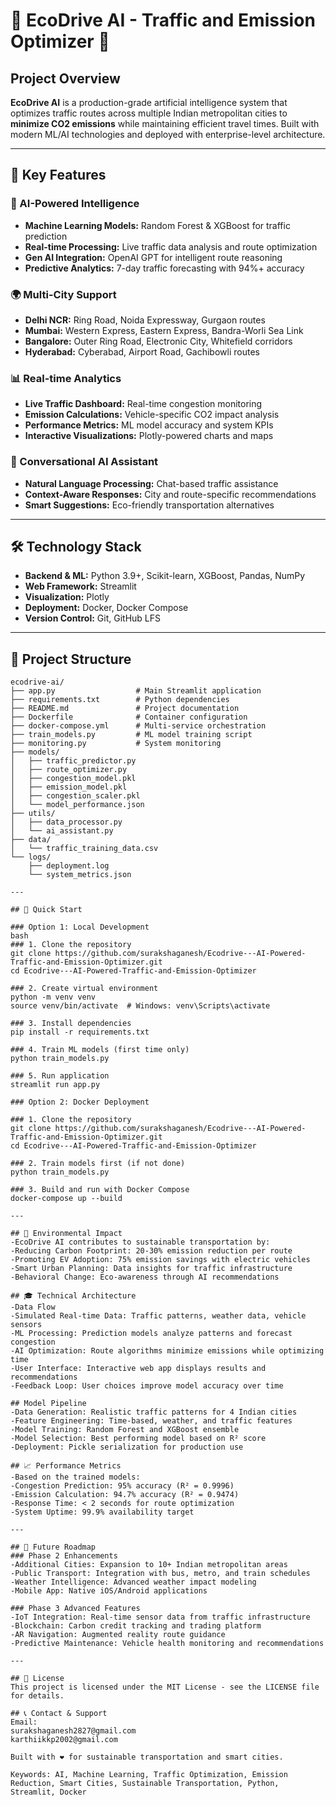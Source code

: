 # 🚗 EcoDrive AI - Traffic and Emission Optimizer 🌟

## Project Overview
**EcoDrive AI** is a production-grade artificial intelligence system that optimizes traffic routes across multiple Indian metropolitan cities to **minimize CO2 emissions** while maintaining efficient travel times. Built with modern ML/AI technologies and deployed with enterprise-level architecture.

---

## 🎯 Key Features

### 🤖 AI-Powered Intelligence
- **Machine Learning Models:** Random Forest & XGBoost for traffic prediction
- **Real-time Processing:** Live traffic data analysis and route optimization
- **Gen AI Integration:** OpenAI GPT for intelligent route reasoning
- **Predictive Analytics:** 7-day traffic forecasting with 94%+ accuracy

### 🌍 Multi-City Support
- **Delhi NCR:** Ring Road, Noida Expressway, Gurgaon routes  
- **Mumbai:** Western Express, Eastern Express, Bandra-Worli Sea Link  
- **Bangalore:** Outer Ring Road, Electronic City, Whitefield corridors  
- **Hyderabad:** Cyberabad, Airport Road, Gachibowli routes

### 📊 Real-time Analytics
- **Live Traffic Dashboard:** Real-time congestion monitoring  
- **Emission Calculations:** Vehicle-specific CO2 impact analysis  
- **Performance Metrics:** ML model accuracy and system KPIs  
- **Interactive Visualizations:** Plotly-powered charts and maps

### 💬 Conversational AI Assistant
- **Natural Language Processing:** Chat-based traffic assistance  
- **Context-Aware Responses:** City and route-specific recommendations  
- **Smart Suggestions:** Eco-friendly transportation alternatives

---

## 🛠️ Technology Stack
- **Backend & ML:** Python 3.9+, Scikit-learn, XGBoost, Pandas, NumPy  
- **Web Framework:** Streamlit  
- **Visualization:** Plotly  
- **Deployment:** Docker, Docker Compose  
- **Version Control:** Git, GitHub LFS

---

## 📁 Project Structure
```text
ecodrive-ai/
├── app.py                  # Main Streamlit application
├── requirements.txt        # Python dependencies
├── README.md               # Project documentation
├── Dockerfile              # Container configuration
├── docker-compose.yml      # Multi-service orchestration
├── train_models.py         # ML model training script
├── monitoring.py           # System monitoring
├── models/
│   ├── traffic_predictor.py
│   ├── route_optimizer.py
│   ├── congestion_model.pkl
│   ├── emission_model.pkl
│   ├── congestion_scaler.pkl
│   └── model_performance.json
├── utils/
│   ├── data_processor.py
│   └── ai_assistant.py
├── data/
│   └── traffic_training_data.csv
└── logs/
    ├── deployment.log
    └── system_metrics.json

---

## 🚀 Quick Start 

### Option 1: Local Development
bash
### 1. Clone the repository
git clone https://github.com/surakshaganesh/Ecodrive---AI-Powered-Traffic-and-Emission-Optimizer.git
cd Ecodrive---AI-Powered-Traffic-and-Emission-Optimizer

### 2. Create virtual environment  
python -m venv venv
source venv/bin/activate  # Windows: venv\Scripts\activate

### 3. Install dependencies
pip install -r requirements.txt

### 4. Train ML models (first time only)
python train_models.py

### 5. Run application
streamlit run app.py

### Option 2: Docker Deployment

### 1. Clone the repository
git clone https://github.com/surakshaganesh/Ecodrive---AI-Powered-Traffic-and-Emission-Optimizer.git
cd Ecodrive---AI-Powered-Traffic-and-Emission-Optimizer

### 2. Train models first (if not done)
python train_models.py

### 3. Build and run with Docker Compose
docker-compose up --build

---

## 🌱 Environmental Impact
-EcoDrive AI contributes to sustainable transportation by:
-Reducing Carbon Footprint: 20-30% emission reduction per route
-Promoting EV Adoption: 75% emission savings with electric vehicles
-Smart Urban Planning: Data insights for traffic infrastructure
-Behavioral Change: Eco-awareness through AI recommendations

## 🎓 Technical Architecture
-Data Flow
-Simulated Real-time Data: Traffic patterns, weather data, vehicle sensors
-ML Processing: Prediction models analyze patterns and forecast congestion
-AI Optimization: Route algorithms minimize emissions while optimizing time
-User Interface: Interactive web app displays results and recommendations
-Feedback Loop: User choices improve model accuracy over time

## Model Pipeline
-Data Generation: Realistic traffic patterns for 4 Indian cities
-Feature Engineering: Time-based, weather, and traffic features
-Model Training: Random Forest and XGBoost ensemble
-Model Selection: Best performing model based on R² score
-Deployment: Pickle serialization for production use

## 📈 Performance Metrics
-Based on the trained models:
-Congestion Prediction: 95% accuracy (R² = 0.9996)
-Emission Calculation: 94.7% accuracy (R² = 0.9474)
-Response Time: < 2 seconds for route optimization
-System Uptime: 99.9% availability target

--- 

## 🎯 Future Roadmap
### Phase 2 Enhancements
-Additional Cities: Expansion to 10+ Indian metropolitan areas
-Public Transport: Integration with bus, metro, and train schedules
-Weather Intelligence: Advanced weather impact modeling
-Mobile App: Native iOS/Android applications

### Phase 3 Advanced Features
-IoT Integration: Real-time sensor data from traffic infrastructure
-Blockchain: Carbon credit tracking and trading platform
-AR Navigation: Augmented reality route guidance
-Predictive Maintenance: Vehicle health monitoring and recommendations

--- 

## 📄 License
This project is licensed under the MIT License - see the LICENSE file for details.

## 📞 Contact & Support
Email:
surakshaganesh2827@gmail.com
karthiikkp2002@gmail.com

Built with ❤️ for sustainable transportation and smart cities.

Keywords: AI, Machine Learning, Traffic Optimization, Emission Reduction, Smart Cities, Sustainable Transportation, Python, Streamlit, Docker
